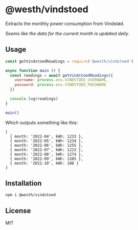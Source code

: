 # @westh/vindstoed

Extracts the monthly power consumption from Vindstød.

_Seems like the data for the current month is updated daily._

## Usage

```js
const getVindstoedReadings = require('@westh/vindstoed')

async function main () {
  const readings = await getVindstoedReadings({
    username: process.env.VINDSTOED_USERNAME,
    password: process.env.VINDSTOED_PASSWORD
  })

  console.log(readings)
}

main()
```

Which outputs something like this:

```
[
  { month: '2022-04', kWh: 1233 },
  { month: '2022-05', kWh: 1234 },
  { month: '2022-06', kWh: 1255 },
  { month: '2022-07', kWh: 1223 },
  { month: '2022-08', kWh: 1274 },
  { month: '2022-09', kWh: 1285 },
  { month: '2022-10', kWh: 100 }
]
```

## Installation

```
npm i @westh/vindstoed
```

## License

MIT

